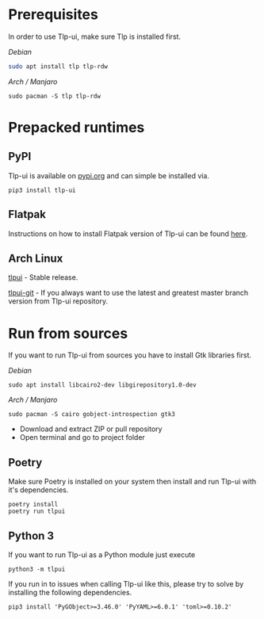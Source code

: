 # Prerequisites

In order to use Tlp-ui, make sure Tlp is installed first.

*Debian*
  ```sh
  sudo apt install tlp tlp-rdw
  ```

*Arch / Manjaro*
  ```shell
  sudo pacman -S tlp tlp-rdw
  ```


# Prepacked runtimes

## PyPI

Tlp-ui is available on [pypi.org](https://pypi.org/project/tlp-ui/) and can simple be installed via.

  ```shell
  pip3 install tlp-ui
  ```

## Flatpak

Instructions on how to install Flatpak version of Tlp-ui can be found [here](https://flathub.org/apps/com.github.d4nj1.tlpui).

## Arch Linux

[tlpui](https://aur.archlinux.org/packages/tlpui/) - Stable release.

[tlpui-git](https://aur.archlinux.org/packages/tlpui-git) - If you always want to use the latest and greatest master branch version from Tlp-ui repository.


# Run from sources

If you want to run Tlp-ui from sources you have to install Gtk libraries first.

*Debian*
  ```shell
  sudo apt install libcairo2-dev libgirepository1.0-dev
  ```

*Arch / Manjaro*
  ```shell
  sudo pacman -S cairo gobject-introspection gtk3
  ```

* Download and extract ZIP or pull repository
* Open terminal and go to project folder

## Poetry

Make sure Poetry is installed on your system then install and run Tlp-ui with it's dependencies.

  ```shell
  poetry install
  poetry run tlpui
  ```

## Python 3

If you want to run Tlp-ui as a Python module just execute

  ```shell
  python3 -m tlpui
  ```

If you run in to issues when calling Tlp-ui like this, please try to solve by installing the following dependencies.

  ```shell
  pip3 install 'PyGObject>=3.46.0' 'PyYAML>=6.0.1' 'toml>=0.10.2'
  ```
